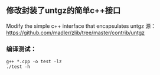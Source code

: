 ## 修改封装了untgz的简单c++接口
Modify the simple c++ interface that encapsulates untgz
源：https://github.com/madler/zlib/tree/master/contrib/untgz


### 编译测试：
```
g++ *.cpp -o test -lz
./test -h
```



